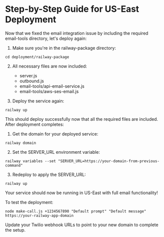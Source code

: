 # Step-by-Step Guide for US-East Deployment

Now that we fixed the email integration issue by including the required email-tools directory, let's deploy again:

1. Make sure you're in the railway-package directory:
```
cd deployment/railway-package
```

2. All necessary files are now included:
   - server.js
   - outbound.js
   - email-tools/api-email-service.js
   - email-tools/aws-ses-email.js

3. Deploy the service again:
```
railway up
```

This should deploy successfully now that all the required files are included. After deployment completes:

1. Get the domain for your deployed service:
```
railway domain
```

2. Set the SERVER_URL environment variable:
```
railway variables --set "SERVER_URL=https://your-domain-from-previous-command"
```

3. Redeploy to apply the SERVER_URL:
```
railway up
```

Your service should now be running in US-East with full email functionality!

To test the deployment:
```
node make-call.js +1234567890 "Default prompt" "Default message" https://your-railway-app-domain
```

Update your Twilio webhook URLs to point to your new domain to complete the setup.
